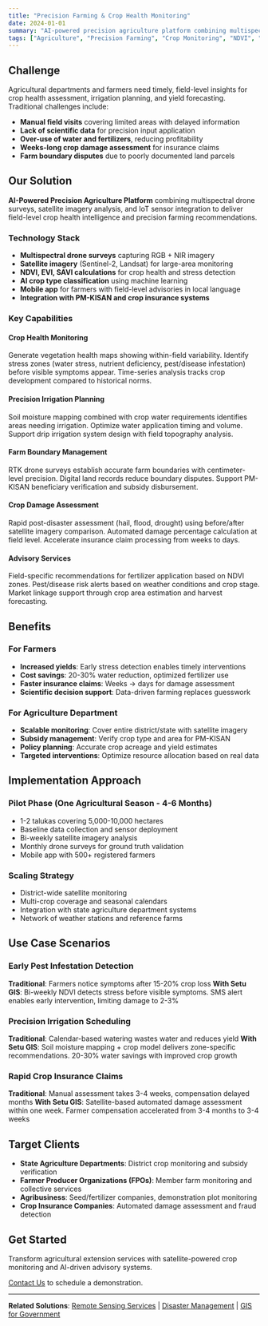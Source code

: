 ```yaml
---
title: "Precision Farming & Crop Health Monitoring"
date: 2024-01-01
summary: "AI-powered precision agriculture platform combining multispectral drones and satellite imagery for crop health monitoring, irrigation optimization, and rapid damage assessment."
tags: ["Agriculture", "Precision Farming", "Crop Monitoring", "NDVI", "Remote Sensing"]
---
```


## Challenge

Agricultural departments and farmers need timely, field-level insights for crop health assessment, irrigation planning, and yield forecasting. Traditional challenges include:

- **Manual field visits** covering limited areas with delayed information
- **Lack of scientific data** for precision input application
- **Over-use of water and fertilizers**, reducing profitability
- **Weeks-long crop damage assessment** for insurance claims
- **Farm boundary disputes** due to poorly documented land parcels

## Our Solution

**AI-Powered Precision Agriculture Platform** combining multispectral drone surveys, satellite imagery analysis, and IoT sensor integration to deliver field-level crop health intelligence and precision farming recommendations.

### Technology Stack

- **Multispectral drone surveys** capturing RGB + NIR imagery
- **Satellite imagery** (Sentinel-2, Landsat) for large-area monitoring
- **NDVI, EVI, SAVI calculations** for crop health and stress detection
- **AI crop type classification** using machine learning
- **Mobile app** for farmers with field-level advisories in local language
- **Integration with PM-KISAN and crop insurance systems**

### Key Capabilities

#### Crop Health Monitoring
Generate vegetation health maps showing within-field variability. Identify stress zones (water stress, nutrient deficiency, pest/disease infestation) before visible symptoms appear. Time-series analysis tracks crop development compared to historical norms.

#### Precision Irrigation Planning
Soil moisture mapping combined with crop water requirements identifies areas needing irrigation. Optimize water application timing and volume. Support drip irrigation system design with field topography analysis.

#### Farm Boundary Management
RTK drone surveys establish accurate farm boundaries with centimeter-level precision. Digital land records reduce boundary disputes. Support PM-KISAN beneficiary verification and subsidy disbursement.

#### Crop Damage Assessment
Rapid post-disaster assessment (hail, flood, drought) using before/after satellite imagery comparison. Automated damage percentage calculation at field level. Accelerate insurance claim processing from weeks to days.

#### Advisory Services
Field-specific recommendations for fertilizer application based on NDVI zones. Pest/disease risk alerts based on weather conditions and crop stage. Market linkage support through crop area estimation and harvest forecasting.

## Benefits

### For Farmers
- **Increased yields**: Early stress detection enables timely interventions
- **Cost savings**: 20-30% water reduction, optimized fertilizer use
- **Faster insurance claims**: Weeks → days for damage assessment
- **Scientific decision support**: Data-driven farming replaces guesswork

### For Agriculture Department
- **Scalable monitoring**: Cover entire district/state with satellite imagery
- **Subsidy management**: Verify crop type and area for PM-KISAN
- **Policy planning**: Accurate crop acreage and yield estimates
- **Targeted interventions**: Optimize resource allocation based on real data

## Implementation Approach

### Pilot Phase (One Agricultural Season - 4-6 Months)
- 1-2 talukas covering 5,000-10,000 hectares
- Baseline data collection and sensor deployment
- Bi-weekly satellite imagery analysis
- Monthly drone surveys for ground truth validation
- Mobile app with 500+ registered farmers

### Scaling Strategy
- District-wide satellite monitoring
- Multi-crop coverage and seasonal calendars
- Integration with state agriculture department systems
- Network of weather stations and reference farms

## Use Case Scenarios

### Early Pest Infestation Detection
**Traditional**: Farmers notice symptoms after 15-20% crop loss
**With Setu GIS**: Bi-weekly NDVI detects stress before visible symptoms. SMS alert enables early intervention, limiting damage to 2-3%

### Precision Irrigation Scheduling
**Traditional**: Calendar-based watering wastes water and reduces yield
**With Setu GIS**: Soil moisture mapping + crop model delivers zone-specific recommendations. 20-30% water savings with improved crop growth

### Rapid Crop Insurance Claims
**Traditional**: Manual assessment takes 3-4 weeks, compensation delayed months
**With Setu GIS**: Satellite-based automated damage assessment within one week. Farmer compensation accelerated from 3-4 months to 3-4 weeks

## Target Clients

- **State Agriculture Departments**: District crop monitoring and subsidy verification
- **Farmer Producer Organizations (FPOs)**: Member farm monitoring and collective services
- **Agribusiness**: Seed/fertilizer companies, demonstration plot monitoring
- **Crop Insurance Companies**: Automated damage assessment and fraud detection

## Get Started

Transform agricultural extension services with satellite-powered crop monitoring and AI-driven advisory systems.

[Contact Us](/contact/) to schedule a demonstration.

---

**Related Solutions**: [Remote Sensing Services](/services/) | [Disaster Management](/use-cases/) | [GIS for Government](/services/)
